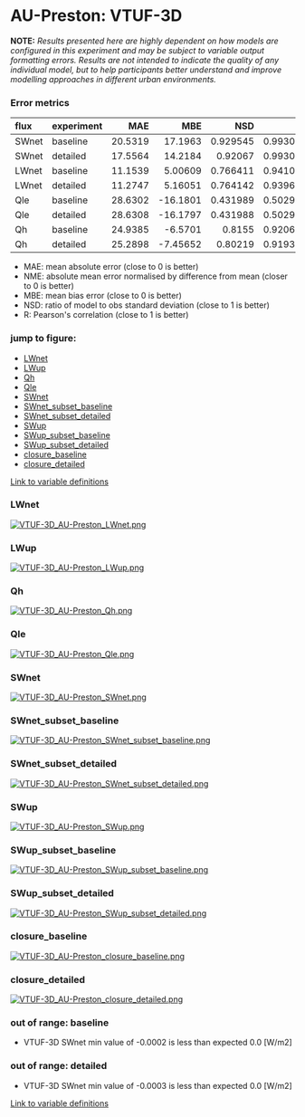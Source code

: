 # AU-Preston: VTUF-3D

**NOTE:** *Results presented here are highly dependent on how models are configured in this experiment and may be subject to variable output formatting errors. Results are not intended to indicate the quality of any individual model, but to help participants better understand and improve modelling approaches in different urban environments.*

### Error metrics

| flux   | experiment   |     MAE |       MBE |      NSD |        R |
|:-------|:-------------|--------:|----------:|---------:|---------:|
| SWnet  | baseline     | 20.5319 |  17.1963  | 0.929545 | 0.993021 |
| SWnet  | detailed     | 17.5564 |  14.2184  | 0.92067  | 0.993016 |
| LWnet  | baseline     | 11.1539 |   5.00609 | 0.766411 | 0.941009 |
| LWnet  | detailed     | 11.2747 |   5.16051 | 0.764142 | 0.939679 |
| Qle    | baseline     | 28.6302 | -16.1801  | 0.431989 | 0.502977 |
| Qle    | detailed     | 28.6308 | -16.1797  | 0.431988 | 0.502977 |
| Qh     | baseline     | 24.9385 |  -6.5701  | 0.8155   | 0.920659 |
| Qh     | detailed     | 25.2898 |  -7.45652 | 0.80219  | 0.919343 |

 - MAE: mean absolute error (close to 0 is better)
 - NME: absolute mean error normalised by difference from mean  (closer to 0 is better)
 - MBE: mean bias error (close to 0 is better)
 - NSD: ratio of model to obs standard deviation (close to 1 is better)
 - R: Pearson's correlation (close to 1 is better)

### jump to figure:
 - [LWnet](#lwnet)
 - [LWup](#lwup)
 - [Qh](#qh)
 - [Qle](#qle)
 - [SWnet](#swnet)
 - [SWnet_subset_baseline](#swnet_subset_baseline)
 - [SWnet_subset_detailed](#swnet_subset_detailed)
 - [SWup](#swup)
 - [SWup_subset_baseline](#swup_subset_baseline)
 - [SWup_subset_detailed](#swup_subset_detailed)
 - [closure_baseline](#closure_baseline)
 - [closure_detailed](#closure_detailed)

[Link to variable definitions](../modelattrs/variable_definitions.md)

### <a name="lwnet"></a>LWnet
[![VTUF-3D_AU-Preston_LWnet.png](VTUF-3D_AU-Preston_LWnet.png)](VTUF-3D_AU-Preston_LWnet.png)

### <a name="lwup"></a>LWup
[![VTUF-3D_AU-Preston_LWup.png](VTUF-3D_AU-Preston_LWup.png)](VTUF-3D_AU-Preston_LWup.png)

### <a name="qh"></a>Qh
[![VTUF-3D_AU-Preston_Qh.png](VTUF-3D_AU-Preston_Qh.png)](VTUF-3D_AU-Preston_Qh.png)

### <a name="qle"></a>Qle
[![VTUF-3D_AU-Preston_Qle.png](VTUF-3D_AU-Preston_Qle.png)](VTUF-3D_AU-Preston_Qle.png)

### <a name="swnet"></a>SWnet
[![VTUF-3D_AU-Preston_SWnet.png](VTUF-3D_AU-Preston_SWnet.png)](VTUF-3D_AU-Preston_SWnet.png)

### <a name="swnet_subset_baseline"></a>SWnet_subset_baseline
[![VTUF-3D_AU-Preston_SWnet_subset_baseline.png](VTUF-3D_AU-Preston_SWnet_subset_baseline.png)](VTUF-3D_AU-Preston_SWnet_subset_baseline.png)

### <a name="swnet_subset_detailed"></a>SWnet_subset_detailed
[![VTUF-3D_AU-Preston_SWnet_subset_detailed.png](VTUF-3D_AU-Preston_SWnet_subset_detailed.png)](VTUF-3D_AU-Preston_SWnet_subset_detailed.png)

### <a name="swup"></a>SWup
[![VTUF-3D_AU-Preston_SWup.png](VTUF-3D_AU-Preston_SWup.png)](VTUF-3D_AU-Preston_SWup.png)

### <a name="swup_subset_baseline"></a>SWup_subset_baseline
[![VTUF-3D_AU-Preston_SWup_subset_baseline.png](VTUF-3D_AU-Preston_SWup_subset_baseline.png)](VTUF-3D_AU-Preston_SWup_subset_baseline.png)

### <a name="swup_subset_detailed"></a>SWup_subset_detailed
[![VTUF-3D_AU-Preston_SWup_subset_detailed.png](VTUF-3D_AU-Preston_SWup_subset_detailed.png)](VTUF-3D_AU-Preston_SWup_subset_detailed.png)

### <a name="closure_baseline"></a>closure_baseline
[![VTUF-3D_AU-Preston_closure_baseline.png](VTUF-3D_AU-Preston_closure_baseline.png)](VTUF-3D_AU-Preston_closure_baseline.png)

### <a name="closure_detailed"></a>closure_detailed
[![VTUF-3D_AU-Preston_closure_detailed.png](VTUF-3D_AU-Preston_closure_detailed.png)](VTUF-3D_AU-Preston_closure_detailed.png)

### out of range: baseline

 - VTUF-3D SWnet min value of -0.0002 is less than expected 0.0 [W/m2]

### out of range: detailed

 - VTUF-3D SWnet min value of -0.0003 is less than expected 0.0 [W/m2]


[Link to variable definitions](../modelattrs/variable_definitions.md)

